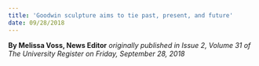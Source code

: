 ```yaml
---
title: 'Goodwin sculpture aims to tie past, present, and future'
date: 09/28/2018
---
```


**By Melissa Voss, News Editor** _originally published in Issue 2, Volume 31 of The University Register on Friday, September 28, 2018_

